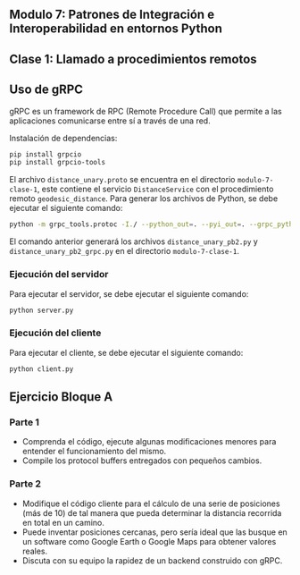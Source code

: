 ## Modulo 7: Patrones de Integración e Interoperabilidad en entornos Python

## Clase 1: Llamado a procedimientos remotos

## Uso de gRPC

gRPC es un framework de RPC (Remote Procedure Call) que permite a las aplicaciones comunicarse entre sí a través de una red. 

Instalación de dependencias:

```bash
pip install grpcio
pip install grpcio-tools
```

El archivo `distance_unary.proto` se encuentra en el directorio `modulo-7-clase-1`, este contiene el servicio `DistanceService` con el procedimiento remoto `geodesic_distance`. Para generar los archivos de Python, se debe ejecutar el siguiente comando:

```bash
python -m grpc_tools.protoc -I./ --python_out=. --pyi_out=. --grpc_python_out=. ./distance_unary.proto
```

El comando anterior generará los archivos `distance_unary_pb2.py` y `distance_unary_pb2_grpc.py` en el directorio `modulo-7-clase-1`.

### Ejecución del servidor

Para ejecutar el servidor, se debe ejecutar el siguiente comando:

```bash
python server.py
```

### Ejecución del cliente

Para ejecutar el cliente, se debe ejecutar el siguiente comando:

```bash
python client.py
```

## Ejercicio Bloque A

### Parte 1

* Comprenda el código, ejecute algunas modificaciones menores para entender el funcionamiento del mismo.
* Compile los protocol buffers entregados con pequeños cambios.

### Parte 2

* Modifique el código cliente para el cálculo de una serie de posiciones (más de 10) de tal manera que pueda determinar la distancia recorrida en total en un camino.
* Puede inventar posiciones cercanas, pero sería ideal que las busque en un software como Google Earth o Google Maps para obtener valores reales.
* Discuta con su equipo la rapidez de un backend construido con gRPC.